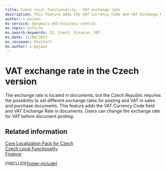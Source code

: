 ```yaml
---
title: Czech local functionality - VAT exchange rate
description: This feature adds the VAT Currency Code and VAT Exchange Rate fields in documents in the Czech version of Business Central.
author: v-pejano
ms-service: dynamics-365-business-central
ms.topic: article
ms.search.keywords: CZ, Czech, Finance, VAT
ms.date: 11/09/2023
ms.reviewer: bholtorf
ms.author: v-pejano
---
```


# VAT exchange rate in the Czech version

The exchange rate is located in documents, but the Czech Republic requires the possibility to set different exchange rates for posting and VAT in sales and purchase documents. This feature adds the VAT Currency Code field and VAT Exchange Rate in documents. Users can change the exchange rate for VAT before document posting.

## Related information

[Core Localization Pack for Czech](ui-extensions-core-localization-pack-cz.md)  
[Czech Local Functionality](czech-local-functionality.md)  
[Finance](../../finance.md)  


[!INCLUDE[footer-include](../../includes/footer-banner.md)]
